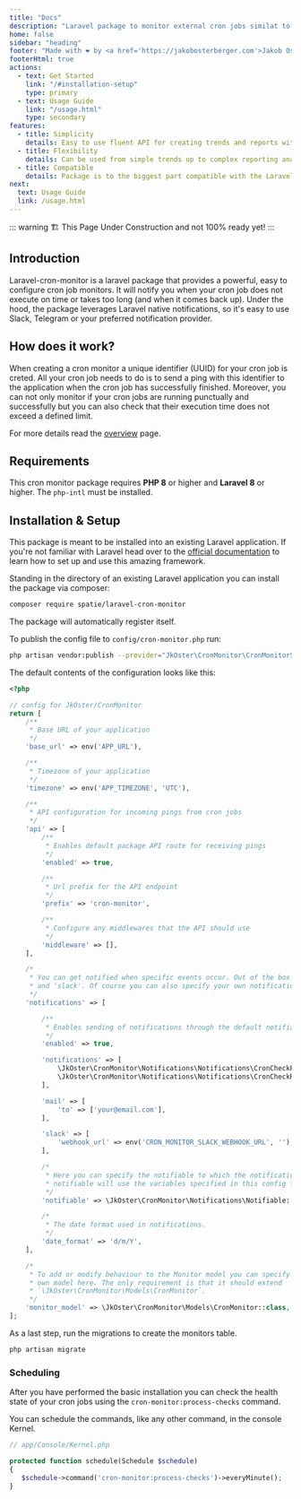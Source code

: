 ```yaml
---
title: "Docs"
description: "Laravel package to monitor external cron jobs similat to spatie uptime monitor"
home: false
sidebar: "heading"
footer: "Made with ❤️ by <a href='https://jakobosterberger.com'>Jakob Osterberger</a> (c) 2024"
footerHtml: true
actions:
  - text: Get Started
    link: "/#installation-setup"
    type: primary
  - text: Usage Guide
    link: "/usage.html"
    type: secondary
features:
  - title: Simplicity
    details: Easy to use fluent API for creating trends and reports with sensible defaults.
  - title: Flexibility
    details: Can be used from simple trends up to complex reporting analysis through using Closures.
  - title: Compatible
    details: Package is to the biggest part compatible with the Laravel-Trend package.
next:
  text: Usage Guide
  link: /usage.html
---
```


::: warning
🏗️ This Page Under Construction and not 100% ready yet!
:::

## Introduction

Laravel-cron-monitor is a laravel package that provides a powerful, easy to configure cron job monitors.
It will notify you when your cron job does not execute on time or takes too long (and when it comes back up).
Under the hood, the package leverages Laravel native notifications, so it's easy to use Slack, Telegram or your preferred notification provider.

## How does it work?

When creating a cron monitor a unique identifier (UUID) for your cron job is creted.
All your cron job needs to do is to send a ping with this identifier to the application when the cron job has successfully finished.
Moreover, you can not only monitor if your cron jobs are running punctually and successfully but you can also check that their execution time does not exceed a defined limit.

For more details read the [overview](./overview.md) page.

## Requirements

This cron monitor package requires **PHP 8** or higher and **Laravel 8** or higher. The ``php-intl`` must be installed.

## Installation & Setup

This package is meant to be installed into an existing Laravel application.
If you're not familiar with Laravel head over to the [official documentation](https://laravel.com/docs/) to learn how to set up and use this amazing framework.

Standing in the directory of an existing Laravel application you can install the package via composer:

```bash
composer require spatie/laravel-cron-monitor
```

The package will automatically register itself.

To publish the config file to ``config/cron-monitor.php`` run:

```bash
php artisan vendor:publish --provider="JkOster\CronMonitor\CronMonitorServiceProvider"
```

The default contents of the configuration looks like this:

```php
<?php

// config for JkOster/CronMonitor
return [
    /**
     * Base URL of your application
     */
    'base_url' => env('APP_URL'),

    /**
     * Timezone of your application
     */
    'timezone' => env('APP_TIMEZONE', 'UTC'),

    /**
     * API configuration for incoming pings from cron jobs
     */
    'api' => [
        /**
         * Enables default package API route for receiving pings
         */
        'enabled' => true,

        /**
         * Url prefix for the API endpoint
         */
        'prefix' => 'cron-monitor',

        /**
         * Configure any middlewares that the API should use
         */
        'middleware' => [],
    ],

    /*
     * You can get notified when specific events occur. Out of the box you can use 'mail'
     * and 'slack'. Of course you can also specify your own notification classes.
     */
    'notifications' => [

        /**
         * Enables sending of notifications through the default notifiable
         */
        'enabled' => true,

        'notifications' => [
            \JkOster\CronMonitor\Notifications\Notifications\CronCheckFailed::class => ['slack', 'mail'],
            \JkOster\CronMonitor\Notifications\Notifications\CronCheckRecovered::class => ['slack', 'mail'],
        ],

        'mail' => [
            'to' => ['your@email.com'],
        ],

        'slack' => [
            'webhook_url' => env('CRON_MONITOR_SLACK_WEBHOOK_URL', ''),
        ],

        /*
         * Here you can specify the notifiable to which the notifications should be sent. The default
         * notifiable will use the variables specified in this config file.
         */
        'notifiable' => \JkOster\CronMonitor\Notifications\Notifiable::class,

        /*
         * The date format used in notifications.
         */
        'date_format' => 'd/m/Y',
    ],

    /*
     * To add or modify behaviour to the Monitor model you can specify your
     * own model here. The only requirement is that it should extend
     * `\JkOster\CronMonitor\Models\CronMonitor`.
     */
    'monitor_model' => \JkOster\CronMonitor\Models\CronMonitor::class,
];

```

As a last step, run the migrations to create the monitors table.

```bash
php artisan migrate
```

### Scheduling

After you have performed the basic installation you can check the health state of your cron jobs using the ``cron-monitor:process-checks`` command.

You can schedule the commands, like any other command, in the console Kernel.

```php
// app/Console/Kernel.php

protected function schedule(Schedule $schedule)
{
   $schedule->command('cron-monitor:process-checks')->everyMinute();
}
```
